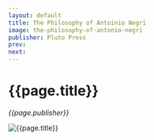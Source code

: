 ```yaml
---
layout: default
title: The Philosophy of Antoinio Negri
image: the-philosophy-of-antonio-negri
publisher: Pluto Press
prev: 
next:
---
```


# {{page.title}}<br />
*{{page.publisher}}*

![{{page.title}}]({{page.image}}.webp "{{page.title}}")